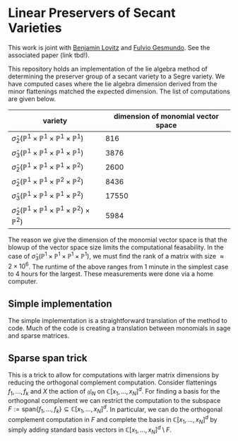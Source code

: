 # Linear Preservers of Secant Varieties
This work is joint with [Benjamin Lovitz](https://www.benjaminlovitz.com/) and [Fulvio Gesmundo](https://fulges.github.io/). See the associated paper (link tbd!).

This repository holds an implementation of the lie algebra method of determining the preserver group of a secant variety to a Segre variety. 
We have computed cases where the lie algebra dimension derived from the minor flattenings matched the expected dimension.
The list of computations are given below.

| variety | dimension of monomial vector space |
|--|--|
| $` \hat{\sigma}_2(\mathbb{P}^{1} \times \mathbb{P}^1 \times \mathbb{P}^1 \times \mathbb{P}^1)`$ | 816 |
| $` \hat{\sigma}_3(\mathbb{P}^{1} \times \mathbb{P}^1 \times \mathbb{P}^1 \times \mathbb{P}^1)`$ | 3876 |
| $` \hat{\sigma}_2(\mathbb{P}^{1} \times \mathbb{P}^1 \times \mathbb{P}^1 \times \mathbb{P}^2)`$ | 2600 |
| $` \hat{\sigma}_2(\mathbb{P}^{1} \times \mathbb{P}^1 \times \mathbb{P}^2 \times \mathbb{P}^2)`$ | 8436 |
| $` \hat{\sigma}_3(\mathbb{P}^{1} \times \mathbb{P}^1 \times \mathbb{P}^1 \times \mathbb{P}^2)`$ | 17550 |
| $` \hat{\sigma}_2(\mathbb{P}^{1} \times \mathbb{P}^1 \times \mathbb{P}^1 \times \mathbb{P}^2) \times \mathbb{P}^2)`$ | 5984 |

The reason we give the dimension of the monomial vector space is that the blowup of the vector space size limits the computational feasability.
In the case of $` \hat{\sigma}_3(\mathbb{P}^{1} \times \mathbb{P}^1 \times \mathbb{P}^1 \times \mathbb{P}^1) `$, we must find the rank of a matrix with size $` \approx 2 \times 10^6`$.
The runtime of the above ranges from 1 minute in the simplest case to 4 hours for the largest. These measurements were done via a home computer.

## Simple implementation

The simple implementation is a straightforward translation of the method to code. Much of the code is creating a translation 
between monomials in sage and sparse matrices.

## Sparse span trick

This is a trick to allow for computations with larger matrix dimensions by reducing the orthogonal complement computation.
Consider flattenings $`f_1,\ldots,f_k`$ and $`X`$ the action of $`\mathfrak{gl}_N`$ on $`\mathbb{C}[x_1,\ldots,x_N]^d`$.
For finding a basis for the orthogonal complement we can restrict the computation to the subspace $`F:=\text{span}\{f_1,\ldots,f_k \} \subseteq \mathbb{C}[x_1,\ldots,x_N]^d`$.
In particular, we can do the orthogonal complement computation in $`F`$ and complete the basis in $`\mathbb{C}[x_1,\ldots,x_N]^d`$ by simply adding
standard basis vectors in $`\mathbb{C}[x_1,\ldots,x_N]^d\setminus F`$.
